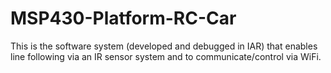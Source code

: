 # MSP430-Platform-RC-Car
This is the software system (developed and debugged in IAR) that enables line following via an IR sensor system and to communicate/control via WiFi.
